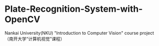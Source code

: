 # Plate-Recognition-System-with-OpenCV
Nankai University(NKU) "Introduction to Computer Vision" course project（南开大学“计算机视觉”课程）
